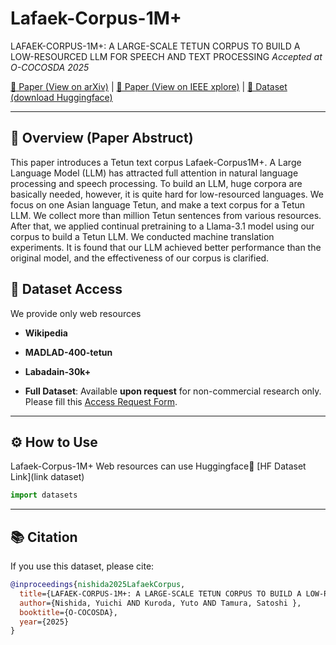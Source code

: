 # Lafaek-Corpus-1M+
LAFAEK-CORPUS-1M+: A LARGE-SCALE TETUN CORPUS TO BUILD A LOW-RESOURCED LLM FOR SPEECH AND TEXT PROCESSING
*Accepted at O-COCOSDA 2025*

[📄 Paper (View on arXiv)](link-to-paper) | [📄 Paper (View on IEEE xplore)](link-to-paper)  | [🤗 Dataset (download Huggingface)](link-to-paper)

---

## 📖 Overview (Paper Abstruct)
This paper introduces a Tetun text corpus Lafaek-Corpus1M+. A Large Language Model (LLM) has attracted full
attention in natural language processing and speech processing. To build an LLM, huge corpora are basically needed,
however, it is quite hard for low-resourced languages. We focus on one Asian language Tetun, and make a text corpus for
a Tetun LLM. We collect more than million Tetun sentences from various resources. After that, we applied continual pretraining to a Llama-3.1 model using our corpus to build a
Tetun LLM. We conducted machine translation experiments. It is found that our LLM achieved better performance than the original model, and the effectiveness of our corpus is clarified.

## 📂 Dataset Access
We provide only web resources 
- **Wikipedia**
- **MADLAD-400-tetun**
- **Labadain-30k+**

- **Full Dataset**: Available **upon request** for non-commercial research only.  
  Please fill this [Access Request Form](link-to-form).

---

## ⚙️ How to Use
Lafaek-Corpus-1M+ Web resources can use Huggingface🤗 
[HF Dataset Link](link dataset)
```python
import datasets
```
---
## 📚 Citation
If you use this dataset, please cite:

```bibtex
@inproceedings{nishida2025LafaekCorpus,
  title={LAFAEK-CORPUS-1M+: A LARGE-SCALE TETUN CORPUS TO BUILD A LOW-RESOURCED LLM FOR SPEECH AND TEXT PROCESSING},
  author={Nishida, Yuichi AND Kuroda, Yuto AND Tamura, Satoshi },
  booktitle={O-COCOSDA},
  year={2025}
}
